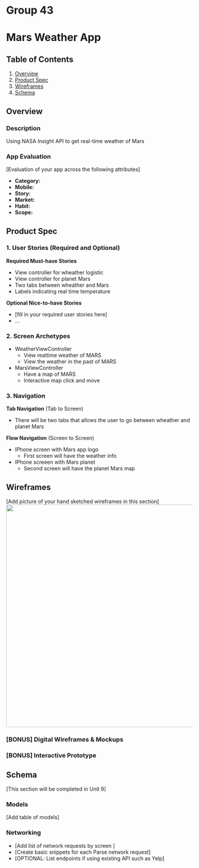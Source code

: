 # Group 43
Mars Weather App
===

## Table of Contents
1. [Overview](#Overview)
1. [Product Spec](#Product-Spec)
1. [Wireframes](#Wireframes)
2. [Schema](#Schema)

## Overview
### Description
Using NASA Insight API to get real-time weather of Mars

### App Evaluation
[Evaluation of your app across the following attributes]
- **Category:**
- **Mobile:**
- **Story:**
- **Market:**
- **Habit:**
- **Scope:**

## Product Spec

### 1. User Stories (Required and Optional)

**Required Must-have Stories**

* View controller for wheather logistic 
* View controller for planet Mars 
* Two tabs between wheather and Mars
* Labels indicating real time temperature 

**Optional Nice-to-have Stories**

* [fill in your required user stories here]
* ...

### 2. Screen Archetypes

* WeatherViewController
   * View realtime weather of MARS
   * View the weather in the past of MARS 
* MarsViewController
   * Have a map of MARS
   * Interactive map click and move

### 3. Navigation

**Tab Navigation** (Tab to Screen)

* There will be two tabs that allows the user to go between wheather and planet Mars 

**Flow Navigation** (Screen to Screen)

* IPhone screen with Mars app logo 
   * First screen will have the weather info
* IPhone screeen with Mars planet 
   * Second screen will have the planet Mars map 

## Wireframes
[Add picture of your hand sketched wireframes in this section]
<img src="YOUR_WIREFRAME_IMAGE_URL" width=600>

### [BONUS] Digital Wireframes & Mockups

### [BONUS] Interactive Prototype

## Schema 
[This section will be completed in Unit 9]
### Models
[Add table of models]
### Networking
- [Add list of network requests by screen ]
- [Create basic snippets for each Parse network request]
- [OPTIONAL: List endpoints if using existing API such as Yelp]
